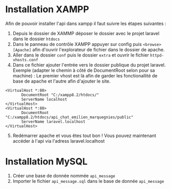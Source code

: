 # Installation XAMPP

Afin de pouvoir installer l'api dans xampp il faut suivre les étapes suivantes : 

1. Depuis le dossier de XAMMP déposer le dossier avec le projet laravel dans le dossier `htdocs`
2. Dans le panneau de contrôle XAMPP appuyer sur config puis `<browse> [Apache]` afin d'ouvrir l'explorateur de fichier dans le dossier de apache.
3. Aller dans le dossier `conf` puis le dossier `extra` et ouvrir le fichier `httpd-vhosts.conf`
4. Dans ce fichier ajouter l'entrée vers le dossier publique du projet laravel. Exemple (adapter le chemin à côté de DocumentRoot selon pour sa machine) : Le premier vhost est là afin de garder les fonctionallité de base de apache et l'autre afin d'ajouter le site.
```
<VirtualHost *:80>
       DocumentRoot "C:/xampp8.2/htdocs/"
       ServerName localhost
</VirtualHost>
<VirtualHost *:80>
       DocumentRoot "C:/xampp8.2/htdocs/api_chat_emilien_marquegnies/public"
       ServerName laravel.localhost
</VirtualHost>
```
5. Redémarrer apache et vous êtes tout bon ! Vous pouvez maintenant accéder à l'api via l'adress laravel.localhost

# Installation MySQL
1. Créer une base de donnée nommée `api_message`
2. Importer le fichier `api_message.sql` dans le base de donnée `api_message`
